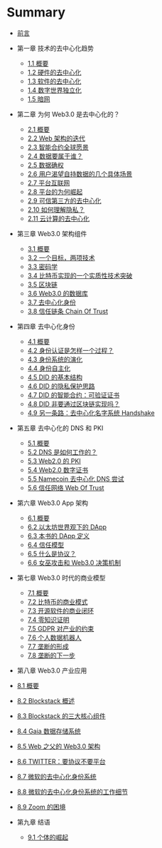 # Summary

* [前言](00-intro/intro.md)

* 第一章 技术的去中心化趋势
  * [1.1 概要](01-tech/intro.md)
  * [1.2 硬件的去中心化](01-tech/hardware.md)
  * [1.3 软件的去中心化](01-tech/opensource.md)
  * [1.4 数字世界独立化](01-tech/decouple.md)
  * [1.5 暗网](01-tech/dark.md)

* 第二章 为何 Web3.0 是去中心化的？
  * [2.1 概要](02-web3/intro.md)
  * [2.2 Web 架构的迭代](02-web3/history.md)
  * [2.3 智能合约全球愿景](02-web3/smart-c.md)
  * [2.4 数据要属于谁？](02-web3/who.md)
  * [2.5 数据确权](02-web3/own-data.md)
  * [2.6 用户渴望自持数据的几个具体场景](01-tech/cases.md)
  * [2.7 平台互联网](02-web3/platform.md)
  * [2.8 平台的为何崛起](02-web3/monoply.md)
  * [2.9 可信第三方的去中心化](02-web3/ttp.md)
  * [2.10 如何理解隐私？](02-web3/privacy.md)
  * [2.11 云计算的去中心化](02-web3/cloud.md)

* 第三章 Web3.0 架构组件
  * [3.1 概要](03-comp/intro.md)
  * [3.2 一个目标，两项技术](03-comp/123.md)
  * [3.3 密码学](03-comp/crypto.md)
  * [3.4 比特币实现的一个实质性技术突破](03-comp/bitcoin.md)
  * [3.5 区块链](03-comp/chain.md)
  * [3.6 Web3.0 的数据库](03-comp/base.md)
  * [3.7 去中心化身份](03-comp/did.md)
  * [3.8 信任链条 Chain Of Trust](03-comp/cot.md)

* 第四章 去中心化身份
  * [4.1 概要](04-did/intro.md)
  * [4.2 身份认证是怎样一个过程？](04-did/auth.md)
  * [4.3 身份系统的演化](04-did/evo.md)
  * [4.4 身份自主化](04-did/self-id.md)
  * [4.5 DID 的基本结构](04-did/details.md)
  * [4.6 DID 的隐私保护思路](04-did/privacy.md)
  * [4.7 DID 的智能合约：可验证证书](04-did/vc.md)
  * [4.8 DID 非要通过区块链实现吗？](04-did/why-chain.md)
  * [4.9 另一条路：去中心化名字系统 Handshake](04-did/handshake.md)

* 第五章 去中心化的 DNS 和 PKI
  * [5.1 概要](05-pki/intro.md)
  * [5.2 DNS 是如何工作的？](05-pki/dns.md)
  * [5.3 Web2.0 的 PKI](05-pki/pki.md)
  * [5.4 Web2.0 数字证书](05-pki/certificate.md)
  * [5.5 Namecoin 去中心化 DNS 尝试](05-pki/namecoin.md)
  * [5.6 信任网络 Web Of Trust](05-pki/wot.md)

* 第六章 Web3.0 App 架构
  * [6.1 概要](06-app/intro.md)
  * [6.2 以太坊世界观下的 DApp](06-app/e-dapp.md)
  * [6.3 本书的 DApp 定义](06-app/my-dapp.md)
  * [6.4 信任模型](06-app/upgrade.md)
  * [6.5 什么是协议？](06-app/protocol.md)
  * [6.6 女巫攻击和 Web3.0 决策机制](06-app/sybil.md)

* 第七章 Web3.0 时代的商业模型
  * [7.1 概要](07-model/intro.md)
  * [7.2 比特币的商业模式](07-model/co.md)
  * [7.3 开源软件的商业闭环](07-model/linux.md)
  * [7.4 零知识证明](07-model/zk.md)
  * [7.5 GDPR 对产业的约束](07-model/gdpr.md)
  * [7.6 个人数据机器人](07-model/sell.md)
  * [7.7 垄断的形成](07-model/monoply.md)
  * [7.8 垄断的下一步](07-model/mono.md)

* 第八章 Web3.0 产业应用
 * [8.1 概要](08-blsk/intro.md)
 * [8.2 Blockstack 概述](08-blsk/bs-intro.md)
 * [8.3 Blockstack 的三大核心组件](08-blsk/three.md)
 * [8.4 Gaia 数据存储系统](08-blsk/gaia.md)
 * [8.5 Web 之父的 Web3.0 架构](08-blsk/lee.md)
 * [8.6 TWITTER：要协议不要平台](08-blsk/p-n-p.md)
 * [8.7 微软的去中心化身份系统](08-blsk/micro.md)
 * [8.8 微软的去中心化身份系统的工作细节](08-blsk/get.md)
 * [8.9 Zoom 的困境](08-blsk/zoom.md)

* 第九章 结语
  * [9.1 个体的崛起](09-end/individual.md)
